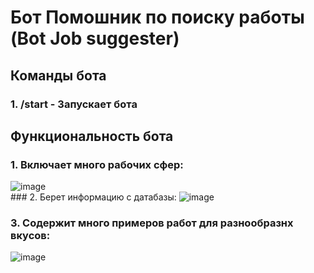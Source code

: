 # Бот Помошник по поиску работы (Bot Job suggester)

## Команды бота
### 1. /start - Запускает бота

## Функциональность бота                                                                                                  
### 1. Включает много рабочих сфер:
![image](https://github.com/user-attachments/assets/612eb5f3-64b7-449e-88f9-7da6957e44d8)       
                                                                                            ### 2. Берет информацию с датабазы:
                                                                                            ![image](https://github.com/user-attachments/assets/e64303bb-c946-49dc-ad3c-10ab52861632)
### 3. Содержит много примеров работ для разнообразнх вкусов:
![image](https://github.com/user-attachments/assets/9abf0f7f-fcbf-4f0e-9986-ffe2d73be863)

